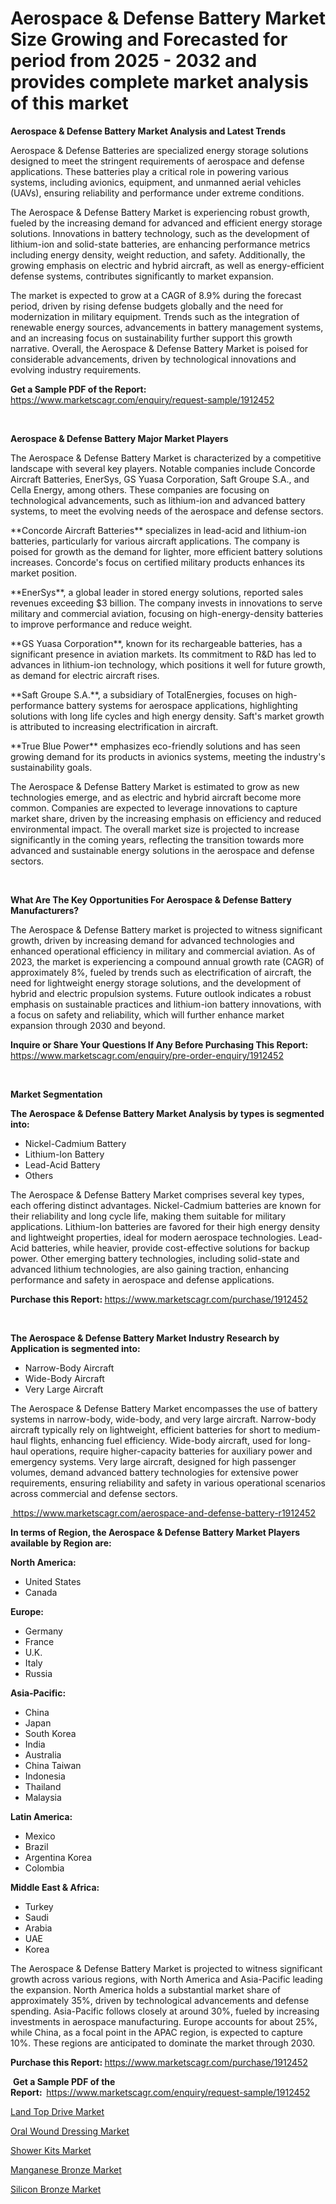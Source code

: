 <p><h1>Aerospace & Defense Battery Market Size Growing and Forecasted for period from 2025 - 2032 and provides complete market analysis of this market</h1></p><p><strong>Aerospace & Defense Battery Market Analysis and Latest Trends</strong></p>
<p><p>Aerospace & Defense Batteries are specialized energy storage solutions designed to meet the stringent requirements of aerospace and defense applications. These batteries play a critical role in powering various systems, including avionics, equipment, and unmanned aerial vehicles (UAVs), ensuring reliability and performance under extreme conditions.</p><p>The Aerospace & Defense Battery Market is experiencing robust growth, fueled by the increasing demand for advanced and efficient energy storage solutions. Innovations in battery technology, such as the development of lithium-ion and solid-state batteries, are enhancing performance metrics including energy density, weight reduction, and safety. Additionally, the growing emphasis on electric and hybrid aircraft, as well as energy-efficient defense systems, contributes significantly to market expansion.</p><p>The market is expected to grow at a CAGR of 8.9% during the forecast period, driven by rising defense budgets globally and the need for modernization in military equipment. Trends such as the integration of renewable energy sources, advancements in battery management systems, and an increasing focus on sustainability further support this growth narrative. Overall, the Aerospace & Defense Battery Market is poised for considerable advancements, driven by technological innovations and evolving industry requirements.</p></p>
<p><strong>Get a Sample PDF of the Report:&nbsp;</strong> <a href="https://www.marketscagr.com/enquiry/request-sample/1912452?utm_campaign=1920&utm_medium=2&utm_source=Github&utm_content=ia&utm_term=30012025&utm_id=aerospace-defense-battery">https://www.marketscagr.com/enquiry/request-sample/1912452</a></p>
<p>&nbsp;</p>
<p><strong>Aerospace & Defense Battery Major Market Players</strong></p>
<p><p>The Aerospace & Defense Battery Market is characterized by a competitive landscape with several key players. Notable companies include Concorde Aircraft Batteries, EnerSys, GS Yuasa Corporation, Saft Groupe S.A., and Cella Energy, among others. These companies are focusing on technological advancements, such as lithium-ion and advanced battery systems, to meet the evolving needs of the aerospace and defense sectors.</p><p>**Concorde Aircraft Batteries** specializes in lead-acid and lithium-ion batteries, particularly for various aircraft applications. The company is poised for growth as the demand for lighter, more efficient battery solutions increases. Concorde's focus on certified military products enhances its market position.</p><p>**EnerSys**, a global leader in stored energy solutions, reported sales revenues exceeding $3 billion. The company invests in innovations to serve military and commercial aviation, focusing on high-energy-density batteries to improve performance and reduce weight.</p><p>**GS Yuasa Corporation**, known for its rechargeable batteries, has a significant presence in aviation markets. Its commitment to R&D has led to advances in lithium-ion technology, which positions it well for future growth, as demand for electric aircraft rises.</p><p>**Saft Groupe S.A.**, a subsidiary of TotalEnergies, focuses on high-performance battery systems for aerospace applications, highlighting solutions with long life cycles and high energy density. Saft's market growth is attributed to increasing electrification in aircraft.</p><p>**True Blue Power** emphasizes eco-friendly solutions and has seen growing demand for its products in avionics systems, meeting the industry's sustainability goals.</p><p>The Aerospace & Defense Battery Market is estimated to grow as new technologies emerge, and as electric and hybrid aircraft become more common. Companies are expected to leverage innovations to capture market share, driven by the increasing emphasis on efficiency and reduced environmental impact. The overall market size is projected to increase significantly in the coming years, reflecting the transition towards more advanced and sustainable energy solutions in the aerospace and defense sectors.</p></p>
<p>&nbsp;</p>
<p><strong>What Are The Key Opportunities For Aerospace & Defense Battery Manufacturers?</strong></p>
<p><p>The Aerospace & Defense Battery market is projected to witness significant growth, driven by increasing demand for advanced technologies and enhanced operational efficiency in military and commercial aviation. As of 2023, the market is experiencing a compound annual growth rate (CAGR) of approximately 8%, fueled by trends such as electrification of aircraft, the need for lightweight energy storage solutions, and the development of hybrid and electric propulsion systems. Future outlook indicates a robust emphasis on sustainable practices and lithium-ion battery innovations, with a focus on safety and reliability, which will further enhance market expansion through 2030 and beyond.</p></p>
<p><strong>Inquire or Share Your Questions If Any Before Purchasing This Report:</strong> <a href="https://www.marketscagr.com/enquiry/pre-order-enquiry/1912452?utm_campaign=1920&utm_medium=2&utm_source=Github&utm_content=ia&utm_term=30012025&utm_id=aerospace-defense-battery">https://www.marketscagr.com/enquiry/pre-order-enquiry/1912452</a></p>
<p>&nbsp;</p>
<p><strong>Market Segmentation</strong></p>
<p><strong>The Aerospace & Defense Battery Market Analysis by types is segmented into:</strong></p>
<p><ul><li>Nickel-Cadmium Battery</li><li>Lithium-Ion Battery</li><li>Lead-Acid Battery</li><li>Others</li></ul></p>
<p><p>The Aerospace & Defense Battery Market comprises several key types, each offering distinct advantages. Nickel-Cadmium batteries are known for their reliability and long cycle life, making them suitable for military applications. Lithium-Ion batteries are favored for their high energy density and lightweight properties, ideal for modern aerospace technologies. Lead-Acid batteries, while heavier, provide cost-effective solutions for backup power. Other emerging battery technologies, including solid-state and advanced lithium technologies, are also gaining traction, enhancing performance and safety in aerospace and defense applications.</p></p>
<p><strong>Purchase this Report:&nbsp;</strong><a href="https://www.marketscagr.com/purchase/1912452?utm_campaign=1920&utm_medium=2&utm_source=Github&utm_content=ia&utm_term=30012025&utm_id=aerospace-defense-battery">https://www.marketscagr.com/purchase/1912452</a></p>
<p>&nbsp;</p>
<p><strong>The Aerospace & Defense Battery Market Industry Research by Application is segmented into:</strong></p>
<p><ul><li>Narrow-Body Aircraft</li><li>Wide-Body Aircraft</li><li>Very Large Aircraft</li></ul></p>
<p><p>The Aerospace & Defense Battery Market encompasses the use of battery systems in narrow-body, wide-body, and very large aircraft. Narrow-body aircraft typically rely on lightweight, efficient batteries for short to medium-haul flights, enhancing fuel efficiency. Wide-body aircraft, used for long-haul operations, require higher-capacity batteries for auxiliary power and emergency systems. Very large aircraft, designed for high passenger volumes, demand advanced battery technologies for extensive power requirements, ensuring reliability and safety in various operational scenarios across commercial and defense sectors.</p></p>
<p><a href="https://www.marketscagr.com/aerospace-and-defense-battery-r1912452?utm_campaign=1920&utm_medium=2&utm_source=Github&utm_content=ia&utm_term=30012025&utm_id=aerospace-defense-battery">&nbsp;https://www.marketscagr.com/aerospace-and-defense-battery-r1912452</a></p>
<p><strong>In terms of Region, the Aerospace & Defense Battery Market Players available by Region are:</strong></p>
<p>
    <p> <strong> North America: </strong>
        <ul>
            <li>United States</li>
            <li>Canada</li>
        </ul>
        </p> 
    <p> <strong> Europe: </strong>
        <ul>
            <li>Germany</li>
            <li>France</li>
            <li>U.K.</li>
            <li>Italy</li>
            <li>Russia</li>
        </ul>
        </p> 
    <p> <strong> Asia-Pacific: </strong>
        <ul>
            <li>China</li>
            <li>Japan</li>
            <li>South Korea</li>
            <li>India</li>
            <li>Australia</li>
            <li>China Taiwan</li>
            <li>Indonesia</li>
            <li>Thailand</li>
            <li>Malaysia</li>
        </ul>
        </p> 
    <p> <strong> Latin America: </strong>
        <ul>
            <li>Mexico</li>
            <li>Brazil</li>
            <li>Argentina Korea</li>
            <li>Colombia</li>
        </ul>
        </p> 
    <p> <strong> Middle East & Africa: </strong>
        <ul>
            <li>Turkey</li>
            <li>Saudi</li>
            <li>Arabia</li>
            <li>UAE</li>
            <li>Korea</li>
        </ul>
    </p>
    </p>
<p><p>The Aerospace & Defense Battery Market is projected to witness significant growth across various regions, with North America and Asia-Pacific leading the expansion. North America holds a substantial market share of approximately 35%, driven by technological advancements and defense spending. Asia-Pacific follows closely at around 30%, fueled by increasing investments in aerospace manufacturing. Europe accounts for about 25%, while China, as a focal point in the APAC region, is expected to capture 10%. These regions are anticipated to dominate the market through 2030.</p></p>
<p><strong>Purchase this Report: </strong><a href="https://www.marketscagr.com/purchase/1912452?utm_campaign=1920&utm_medium=2&utm_source=Github&utm_content=ia&utm_term=30012025&utm_id=aerospace-defense-battery">https://www.marketscagr.com/purchase/1912452</a></p>
<p>&nbsp;<strong>Get a Sample PDF of the Report:&nbsp;&nbsp;</strong><a href="https://www.marketscagr.com/enquiry/request-sample/1912452?utm_campaign=1920&utm_medium=2&utm_source=Github&utm_content=ia&utm_term=30012025&utm_id=aerospace-defense-battery">https://www.marketscagr.com/enquiry/request-sample/1912452</a></p>
<p><strong></strong></p>
<p><p><a href="https://www.linkedin.com/pulse/in-depth-analysis-land-top-drive-market-2025-2032-dynamics-6u0vf?utm_campaign=1920&utm_medium=2&utm_source=Github&utm_content=ia&utm_term=30012025&utm_id=aerospace-defense-battery">Land Top Drive Market</a></p><p><a href="https://www.linkedin.com/pulse/forecasts-oral-wound-dressing-market-anticipated-57-cagr-from-b6bef?utm_campaign=1920&utm_medium=2&utm_source=Github&utm_content=ia&utm_term=30012025&utm_id=aerospace-defense-battery">Oral Wound Dressing Market</a></p><p><a href="https://www.linkedin.com/pulse/top-factors-boosting-shower-kits-market-growth-149-cagr-8hlhf?utm_campaign=1920&utm_medium=2&utm_source=Github&utm_content=ia&utm_term=30012025&utm_id=aerospace-defense-battery">Shower Kits Market</a></p><p><a href="https://github.com/martomiko755/Market-Research-Report-List-1/blob/main/manganese-bronze-market.md?utm_campaign=1920&utm_medium=2&utm_source=Github&utm_content=ia&utm_term=30012025&utm_id=aerospace-defense-battery">Manganese Bronze Market</a></p><p><a href="https://github.com/hannajuana198484/Market-Research-Report-List-1/blob/main/silicon-bronze-market.md?utm_campaign=1920&utm_medium=2&utm_source=Github&utm_content=ia&utm_term=30012025&utm_id=aerospace-defense-battery">Silicon Bronze Market</a></p></p>